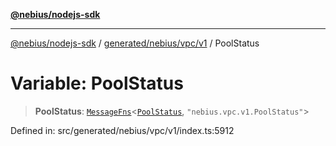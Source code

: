 [**@nebius/nodejs-sdk**](../../../../../README.md)

---

[@nebius/nodejs-sdk](../../../../../README.md) / [generated/nebius/vpc/v1](../README.md) / PoolStatus

# Variable: PoolStatus

> **PoolStatus**: [`MessageFns`](../../../../../runtime/protos/core/interfaces/MessageFns.md)\<[`PoolStatus`](../interfaces/PoolStatus.md), `"nebius.vpc.v1.PoolStatus"`\>

Defined in: src/generated/nebius/vpc/v1/index.ts:5912
